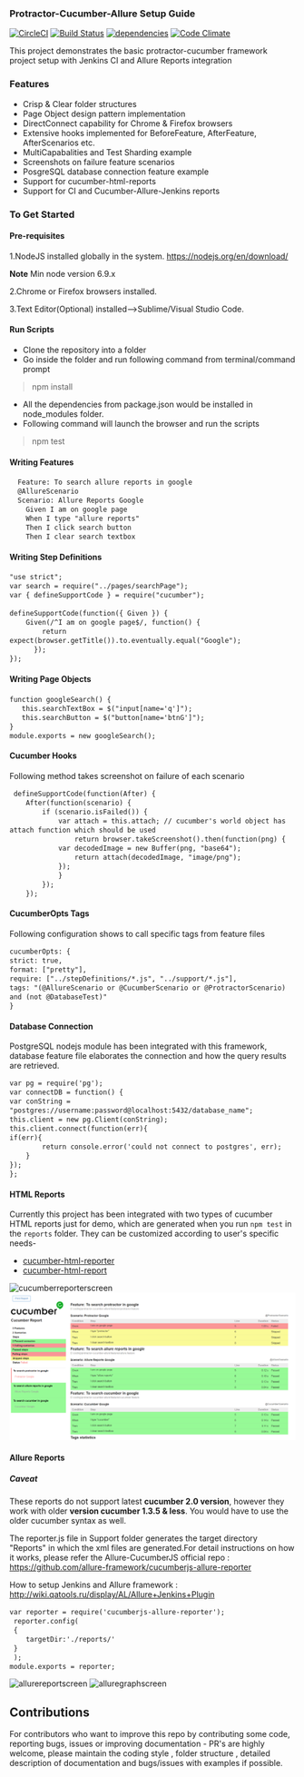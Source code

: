 ### Protractor-Cucumber-Allure Setup Guide

 [![CircleCI](https://circleci.com/gh/igniteram/protractor-cucumber-allure/tree/circle-ci.svg?style=shield)](https://circleci.com/gh/igniteram/protractor-cucumber-allure/tree/circle-ci)
 [![Build Status](https://travis-ci.org/igniteram/protractor-cucumber-allure.svg?branch=master)](https://travis-ci.org/igniteram/protractor-cucumber-allure)
 [![dependencies](https://david-dm.org/igniteram/protractor-cucumber-allure.svg)](https://david-dm.org/igniteram/protractor-cucumber-allure)
 [![Code Climate](https://codeclimate.com/github/igniteram/protractor-cucumber-allure/badges/gpa.svg)](https://codeclimate.com/github/igniteram/protractor-cucumber-allure)

This project demonstrates the basic protractor-cucumber framework project setup with Jenkins CI and Allure Reports integration

### Features
* Crisp & Clear folder structures
* Page Object design pattern implementation
* DirectConnect capability for Chrome & Firefox browsers
* Extensive hooks implemented for BeforeFeature, AfterFeature, AfterScenarios etc.
* MultiCapabalities and Test Sharding example
* Screenshots on failure feature scenarios
* PosgreSQL database connection feature example
* Support for cucumber-html-reports
* Support for CI and Cucumber-Allure-Jenkins reports

### To Get Started

#### Pre-requisites
1.NodeJS installed globally in the system.
https://nodejs.org/en/download/

**Note** Min node version 6.9.x

2.Chrome or Firefox browsers installed.

3.Text Editor(Optional) installed-->Sublime/Visual Studio Code.

#### Run Scripts
* Clone the repository into a folder
* Go inside the folder and run following command from terminal/command prompt

 >  npm install 

* All the dependencies from package.json would be installed in node_modules folder.
* Following command will launch the browser and run the scripts

 >   npm test

#### Writing Features

>     
      Feature: To search allure reports in google
      @AllureScenario
      Scenario: Allure Reports Google
        Given I am on google page
        When I type "allure reports"
        Then I click search button
        Then I clear search textbox

#### Writing Step Definitions

>   
    "use strict";
    var search = require("../pages/searchPage");
    var { defineSupportCode } = require("cucumber");

    defineSupportCode(function({ Given }) {
        Given(/^I am on google page$/, function() {
            return expect(browser.getTitle()).to.eventually.equal("Google");
          });
    });
         
#### Writing Page Objects

>   
    function googleSearch() {
       this.searchTextBox = $("input[name='q']");
       this.searchButton = $("button[name='btnG']");
    }
    module.exports = new googleSearch();

#### Cucumber Hooks
Following method takes screenshot on failure of each scenario

>      
     defineSupportCode(function(After) {
        After(function(scenario) {
            if (scenario.isFailed()) {
                var attach = this.attach; // cucumber's world object has attach function which should be used
                    return browser.takeScreenshot().then(function(png) {
                var decodedImage = new Buffer(png, "base64");
                    return attach(decodedImage, "image/png");
                });
                }
            });
        });
       

#### CucumberOpts Tags
Following configuration shows to call specific tags from feature files

>     
    cucumberOpts: {
    strict: true,
    format: ["pretty"],
    require: ["../stepDefinitions/*.js", "../support/*.js"],
    tags: "(@AllureScenario or @CucumberScenario or @ProtractorScenario) and (not @DatabaseTest)" 
    }

#### Database Connection
PostgreSQL nodejs module has been integrated with this framework, database feature file elaborates the connection and how the query results are retrieved.

>     
    var pg = require('pg');
    var connectDB = function() {
    var conString = "postgres://username:password@localhost:5432/database_name";
    this.client = new pg.Client(conString);
    this.client.connect(function(err){
    if(err){
            return console.error('could not connect to postgres', err);
        }
    });
    };

#### HTML Reports
Currently this project has been integrated with two types of cucumber HTML reports just for demo, which are generated when you run `npm test` in the `reports` folder.
They can be customized according to user's specific needs-
* [cucumber-html-reporter](https://github.com/gkushang/cucumber-html-reporter)
* [cucumber-html-report](https://github.com/leinonen/cucumber-html-report)

![cucumberreporterscreen](https://raw.githubusercontent.com/igniteram/protractor-cucumber-allure/master/images/cucumberReporter.PNG)
![cucumberreportscreen](https://raw.githubusercontent.com/igniteram/protractor-cucumber-allure/master/images/cucumberReport.png)

#### Allure Reports

##### Caveat

These reports do not support latest **cucumber 2.0 version**, however they work with older **version cucumber 1.3.5 & less**. You would have to use the older cucumber syntax as well.

The reporter.js file in Support folder generates the target directory "Reports" in which the xml files are generated.For detail instructions on how it works, please refer the Allure-CucumberJS official repo : https://github.com/allure-framework/cucumberjs-allure-reporter

How to setup Jenkins and Allure framework : http://wiki.qatools.ru/display/AL/Allure+Jenkins+Plugin
>      
    var reporter = require('cucumberjs-allure-reporter');
     reporter.config(
     {
        targetDir:'./reports/'
     }
     );
    module.exports = reporter;

![allurereportscreen](https://raw.githubusercontent.com/igniteram/protractor-cucumber-allure/master/images/allureReport.png)
![alluregraphscreen](https://raw.githubusercontent.com/igniteram/protractor-cucumber-allure/master/images/allureReportGraph.png)

## Contributions
For contributors who want to improve this repo by contributing some code, reporting bugs, issues or improving documentation - PR's are highly welcome, please maintain the coding style , folder structure , detailed description of documentation and bugs/issues with examples if possible.
